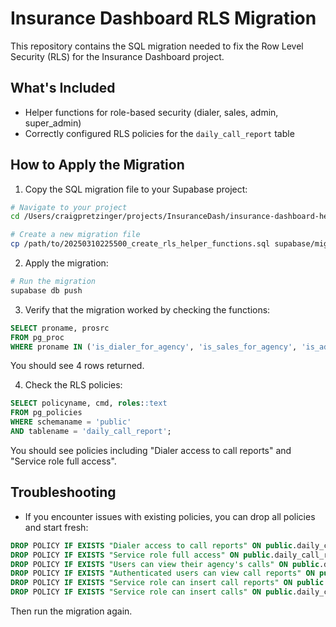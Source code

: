 # Insurance Dashboard RLS Migration

This repository contains the SQL migration needed to fix the Row Level Security (RLS) for the Insurance Dashboard project.

## What's Included

- Helper functions for role-based security (dialer, sales, admin, super_admin)
- Correctly configured RLS policies for the `daily_call_report` table

## How to Apply the Migration

1. Copy the SQL migration file to your Supabase project:

```bash
# Navigate to your project
cd /Users/craigpretzinger/projects/InsuranceDash/insurance-dashboard-helper

# Create a new migration file
cp /path/to/20250310225500_create_rls_helper_functions.sql supabase/migrations/
```

2. Apply the migration:

```bash
# Run the migration
supabase db push
```

3. Verify that the migration worked by checking the functions:

```sql
SELECT proname, prosrc 
FROM pg_proc 
WHERE proname IN ('is_dialer_for_agency', 'is_sales_for_agency', 'is_admin_for_agency', 'is_super_admin');
```

You should see 4 rows returned.

4. Check the RLS policies:

```sql
SELECT policyname, cmd, roles::text 
FROM pg_policies 
WHERE schemaname = 'public' 
AND tablename = 'daily_call_report';
```

You should see policies including "Dialer access to call reports" and "Service role full access".

## Troubleshooting

- If you encounter issues with existing policies, you can drop all policies and start fresh:

```sql
DROP POLICY IF EXISTS "Dialer access to call reports" ON public.daily_call_report;
DROP POLICY IF EXISTS "Service role full access" ON public.daily_call_report;
DROP POLICY IF EXISTS "Users can view their agency's calls" ON public.daily_call_report;
DROP POLICY IF EXISTS "Authenticated users can view call reports" ON public.daily_call_report;
DROP POLICY IF EXISTS "Service role can insert call reports" ON public.daily_call_report;
DROP POLICY IF EXISTS "Service role can insert calls" ON public.daily_call_report;
```

Then run the migration again.
